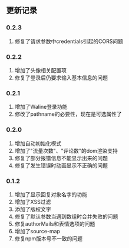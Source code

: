 ## 更新记录

### 0.2.3

1. 修复了请求参数中credentials引起的CORS问题

### 0.2.2

1. 增加了头像相关配置项
2. 修复了登录后仍要求输入基本信息的问题

### 0.2.1

1. 增加了Waline登录功能
2. 修改了pathname的必要性，现在是可选属性了

### 0.2.0

1. 增加自动初始化模式
2. 增加了"流量次数"、"评论数"的dom渲染支持
3. 修复了部分报错信息不能显示出来的问题
4. 修复了发生错误时动画显示不正确的问题

### 0.1.2

1. 增加了显示回复对象名字的功能
2. 增加了XSS过滤
3. 添加了版权文字
4. 修复了默认参数当遇到数组时合并失败的问题
5. 修复authorMails和表情选项的问题
6. 增加了source-map
7. 修复npm版本号不一致的问题



